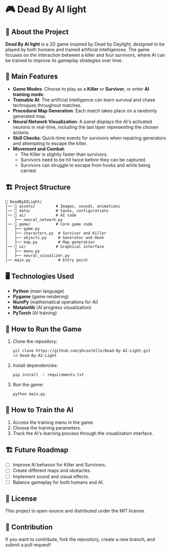 # 🎮 Dead By AI light

## 📝 About the Project
**Dead By AI light** is a 2D game inspired by Dead by Daylight, designed to be played by both humans and trained artificial intelligences. The game focuses on the interaction between a killer and four survivors, where AI can be trained to improve its gameplay strategies over time.

## 📌 Main Features
- **Game Modes**: Choose to play as a **Killer** or **Survivor**, or enter **AI training mode**.
- **Trainable AI**: The artificial intelligence can learn survival and chase techniques throughout matches.
- **Procedural Map Generation**: Each match takes place on a randomly generated map.
- **Neural Network Visualization**: A panel displays the AI's activated neurons in real-time, including the last layer representing the chosen actions.
- **Skill Checks**: Quick-time events for survivors when repairing generators and attempting to escape the killer.
- **Movement and Combat**:
  - The Killer is slightly faster than survivors.
  - Survivors need to be hit twice before they can be captured.
  - Survivors can struggle to escape from hooks and while being carried.

## 🏗 Project Structure

```
📂 DeadByAILight/
│── 📂 assets/         # Images, sounds, animations
│── 📂 data/           # Saves, configurations
│── 📂 ai/             # AI code
│   ├── neural_network.py
│── 📂 game/           # Core game code
│   ├── game.py
│   ├── characters.py  # Survivor and Killer
│   ├── objects.py     # Generator and Hook
│   ├── map.py         # Map generation
│── 📂 ui/             # Graphical interface
│   ├── menu.py
│   ├── neural_visualizer.py
│── main.py            # Entry point
```

## 🖥 Technologies Used
- **Python** (main language)
- **Pygame** (game rendering)
- **NumPy** (mathematical operations for AI)
- **Matplotlib** (AI progress visualization)
- **PyTorch** (AI training)

## 🚀 How to Run the Game
1. Clone the repository:
   ```sh
   git clone https://github.com/phcastello/Dead-By-AI-Light.git
   cd Dead-By-AI-Light
   ```
2. Install dependencies:
   ```sh
   pip install -r requirements.txt
   ```
3. Run the game:
   ```sh
   python main.py
   ```

## 🤖 How to Train the AI
1. Access the training menu in the game.
2. Choose the training parameters.
3. Track the AI's learning process through the visualization interface.

## 🏗 Future Roadmap
- [ ] Improve AI behavior for Killer and Survivors.
- [ ] Create different maps and obstacles.
- [ ] Implement sound and visual effects.
- [ ] Balance gameplay for both humans and AI.

## 📜 License
This project is open-source and distributed under the MIT license.

## 📢 Contribution
If you want to contribute, fork the repository, create a new branch, and submit a pull request!

